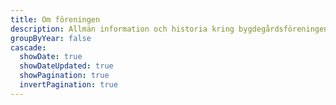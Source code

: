 ```yaml
---
title: Om föreningen
description: Allmän information och historia kring bygdegårdsföreningen.
groupByYear: false
cascade:
  showDate: true
  showDateUpdated: true
  showPagination: true
  invertPagination: true
---
```


